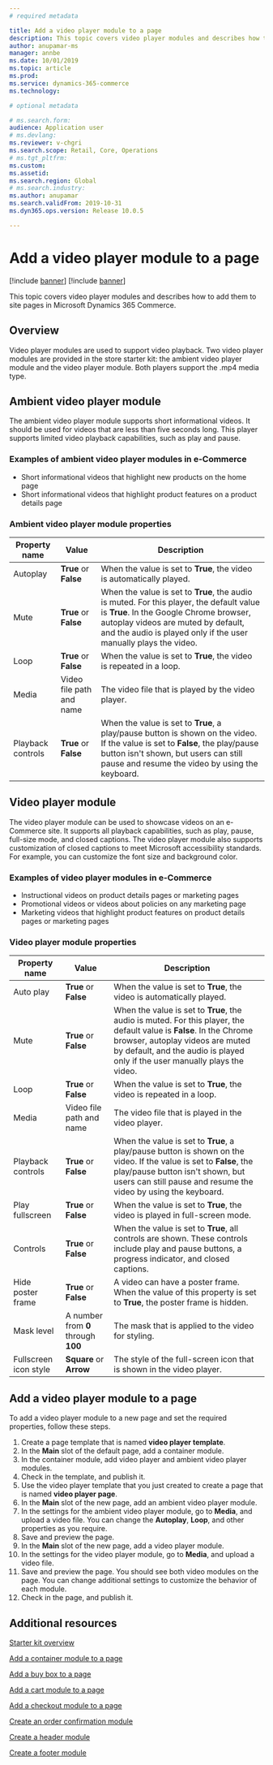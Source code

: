 ```yaml
---
# required metadata

title: Add a video player module to a page
description: This topic covers video player modules and describes how to add them to site pages in Microsoft Dynamics 365 Commerce.
author: anupamar-ms
manager: annbe
ms.date: 10/01/2019
ms.topic: article
ms.prod: 
ms.service: dynamics-365-commerce
ms.technology: 

# optional metadata

# ms.search.form: 
audience: Application user
# ms.devlang: 
ms.reviewer: v-chgri
ms.search.scope: Retail, Core, Operations
# ms.tgt_pltfrm: 
ms.custom: 
ms.assetid: 
ms.search.region: Global
# ms.search.industry: 
ms.author: anupamar
ms.search.validFrom: 2019-10-31
ms.dyn365.ops.version: Release 10.0.5

---
```


# Add a video player module to a page

[!include [banner](includes/preview-banner.md)]
[!include [banner](includes/banner.md)]

This topic covers video player modules and describes how to add them to site pages in Microsoft Dynamics 365 Commerce.

## Overview

Video player modules are used to support video playback. Two video player modules are provided in the store starter kit: the ambient video player module and the video player module. Both players support the .mp4 media type.

## Ambient video player module

The ambient video player module supports short informational videos. It should be used for videos that are less than five seconds long. This player supports limited video playback capabilities, such as play and pause.

### Examples of ambient video player modules in e-Commerce

- Short informational videos that highlight new products on the home page
- Short informational videos that highlight product features on a product details page

### Ambient video player module properties

| Property name     | Value                 | Description |
|-------------------|-----------------------|-------------|
| Autoplay          | **True** or **False** | When the value is set to **True**, the video is automatically played. |
| Mute              | **True** or **False** | When the value is set to **True**, the audio is muted. For this player, the default value is **True**. In the Google Chrome browser, autoplay videos are muted by default, and the audio is played only if the user manually plays the video. |
| Loop              | **True** or **False** | When the value is set to **True**, the video is repeated in a loop. |
| Media             |  Video file path and name | The video file that is played by the video player. |
| Playback controls | **True** or **False** | When the value is set to **True**, a play/pause button is shown on the video. If the value is set to **False**, the play/pause button isn't shown, but users can still pause and resume the video by using the keyboard. |

## Video player module

The video player module can be used to showcase videos on an e-Commerce site. It supports all playback capabilities, such as play, pause, full-size mode, and closed captions. The video player module also supports customization of closed captions to meet Microsoft accessibility standards. For example, you can customize the font size and background color.

### Examples of video player modules in e-Commerce

- Instructional videos on product details pages or marketing pages
- Promotional videos or videos about policies on any marketing page
- Marketing videos that highlight product features on product details pages or marketing pages

### Video player module properties

| Property name         | Value                               | Description |
|-----------------------|-------------------------------------|-------------|
| Auto play             | **True** or **False**               | When the value is set to **True**, the video is automatically played. |
| Mute                  | **True** or **False**               | When the value is set to **True**, the audio is muted. For this player, the default value is **False**. In the Chrome browser, autoplay videos are muted by default, and the audio is played only if the user manually plays the video. |
| Loop                  | **True** or **False**               | When the value is set to **True**, the video is repeated in a loop. |
| Media                 | Video file path and name | The video file that is played in the video player. |
| Playback controls     | **True** or **False**               | When the value is set to **True**, a play/pause button is shown on the video. If the value is set to **False**, the play/pause button isn't shown, but users can still pause and resume the video by using the keyboard. |
| Play fullscreen       | **True** or **False**               | When the value is set to **True**, the video is played in full-screen mode. |
| Controls              | **True** or **False**               | When the value is set to **True**, all controls are shown. These controls include play and pause buttons, a progress indicator, and closed captions. |
| Hide poster frame     | **True** or **False**               | A video can have a poster frame. When the value of this property is set to **True**, the poster frame is hidden. |
| Mask level            | A number from **0** through **100** | The mask that is applied to the video for styling. |
| Fullscreen icon style | **Square** or **Arrow**             | The style of the full-screen icon that is shown in the video player. |

## Add a video player module to a page

To add a video player module to a new page and set the required properties, follow these steps.

1. Create a page template that is named **video player template**.
1. In the **Main** slot of the default page, add a container module.
1. In the container module, add video player and ambient video player modules.
1. Check in the template, and publish it.
1. Use the video player template that you just created to create a page that is named **video player page**.
1. In the **Main** slot of the new page, add an ambient video player module.
1. In the settings for the ambient video player module, go to **Media**, and upload a video file. You can change the **Autoplay**, **Loop**, and other properties as you require.
1. Save and preview the page.
1. In the **Main** slot of the new page, add a video player module.
1. In the settings for the video player module, go to **Media**, and upload a video file.
1. Save and preview the page. You should see both video modules on the page. You can change additional settings to customize the behavior of each module.
1. Check in the page, and publish it.

## Additional resources

[Starter kit overview](starter-kit-overview.md)

[Add a container module to a page](add-container-module.md)

[Add a buy box to a page](add-buy-box.md)

[Add a cart module to a page](add-cart-module.md)

[Add a checkout module to a page](add-checkout-module.md)

[Create an order confirmation module](order-confirmation-module.md)

[Create a header module](author-header-module.md)

[Create a footer module](author-footer-module.md)

